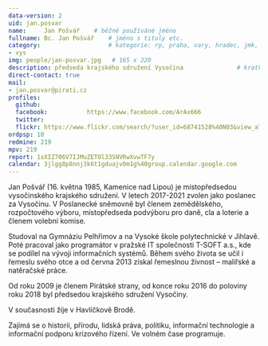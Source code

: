 ```yaml
---
data-version: 2
uid: jan.posvar
name:     Jan Pošvář  	# běžně používáné jméno
fullname: Bc. Jan Pošvář  	# jméno s tituly etc.
category:                 	# kategorie: rp, praha, vary, hradec, jmk, senat
- vys
img: people/jan-posvar.jpg   # 165 x 220
description: předseda krajského sdružení Vysočina            	# kratký popis, max 160 znaků
direct-contact: true
mail:
- jan.posvar@pirati.cz
profiles:
  github:                 
  facebook: 		  https://www.facebook.com/ArAx666
  twitter: 		  
  flickr: https://www.flickr.com/search/?user_id=68741528%40N03&view_all=1&text=Jan_Po 
ordpsp: 10
redmine: 219
mpv: 219
report: 1sXIZ706V7IJMuZETOl33SNVRwXvwTF7y
calendar: 3jlgg8p8nnj3k6t1gduajv0m1g%40group.calendar.google.com
---
```


Jan Pošvář (16. května 1985, Kamenice nad Lipou) je místopředsedou vysočinského krajského sdružení. V letech 2017-2021 zvolen jako poslanec za Vysočinu. V Poslanecké sněmovně byl členem zemědělského, rozpočtového výboru, místopředseda podvýboru pro daně, cla a loterie a členem volební komise. 

Studoval na Gymnáziu Pelhřimov a na Vysoké škole polytechnické v Jihlavě. Poté pracoval jako programátor v pražské IT společnosti T-SOFT a.s., kde se podílel na vývoji informačních systémů. Během svého života se učil i řemeslu svého otce a od června 2013 získal řemeslnou živnost – malířské a natěračské práce.

Od roku 2009 je členem Pirátské strany, od konce roku 2016 do poloviny roku 2018 byl předsedou krajského sdružení Vysočiny. 

V současnosti žije v Havlíčkově Brodě. 

Zajímá se o historii, přírodu, lidská práva, politiku, informační technologie a informační podporu krizového řízení. Ve volném čase programuje.


